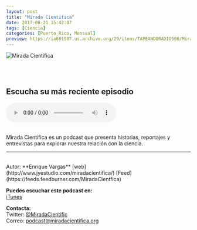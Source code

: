 ```yaml
---
layout: post
title: "Mirada Científica"
date: 2017-08-21 15:42:07
tags: [Ciencia]
categories: [Puerto_Rico, Mensual]
preview: https://ia601507.us.archive.org/29/items/TAPEANDORADIO500/Miradacientifica300px%20-%20Enrique%20Vargas.jpg
---
```


![Mirada Científica](https://ia801507.us.archive.org/29/items/TAPEANDORADIO500/Miradacientifica500px%20-%20Enrique%20Vargas.jpg)

<br/>
<br/>

## Escucha su más reciente episodio

<!--reproductor-feed=https://feeds.feedburner.com/MiradaCientfica-->
<!--reproductor-start-->
<audio id="audio" preload="auto" controls="" src="http://feedproxy.google.com/~r/MiradaCientfica/~5/vaE1kTbUJEE/mc_t05e01.mp3"></audio>
<!--reproductor-end-->

<br/>  
Mirada Científica es un podcast que presenta historias, reportajes y entrevistas para explorar nuestra relación con la ciencia.

_ _ _

<br>
Autor: **Enrique Vargas**  
[web](http://www.jyestudio.com/miradacientifica/)   
[Feed](https://feeds.feedburner.com/MiradaCientfica)  


**Puedes escuchar este podcast en:**  
[iTunes](https://itunes.apple.com/us/podcast/mirada-cientifica-podcast/id794723659)  


**Contacta:**  
Twitter: [@MiradaCientific](https://twitter.com/MiradaCientific)  
Correo: [podcast@miradacientifica.org](mailto:podcast@miradacientifica.org)  
